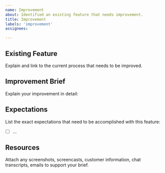 ```yaml
---
name: Improvement
about: Identified an existing feature that needs improvement.
title: Improvement
labels: 'improvement'
assignees: 

---
```

Existing Feature
--
Explain and link to the current process that needs to be improved.



Improvement Brief
--
Explain your improvement in detail:




Expectations
--
List the exact expectations that need to be accomplished with this feature:
- [ ] ...



Resources
--
Attach any screenshots, screencasts, customer information, chat transcripts, emails to support your brief.

